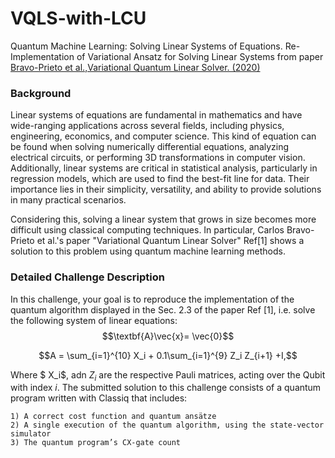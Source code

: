 # VQLS-with-LCU
Quantum Machine Learning: Solving Linear Systems of Equations. Re-Implementation of Variational Ansatz for Solving Linear Systems from paper 
[Bravo-Prieto et al.,Variational Quantum Linear Solver. (2020)](https://arxiv.org/pdf/1909.05820.pdf)


### Background

Linear systems of equations are fundamental in mathematics and have wide-ranging applications across several fields, including physics, engineering, economics, and computer science. This kind of equation can be found when solving numerically differential equations, analyzing electrical circuits, or performing 3D transformations in computer vision. Additionally, linear systems are critical in statistical analysis, particularly in regression models, which are used to find the best-fit line for data. Their importance lies in their simplicity, versatility, and ability to provide solutions in many practical scenarios.

Considering this, solving a linear system that grows in size becomes more difficult using classical computing techniques. In particular, Carlos Bravo-Prieto et al.'s paper "Variational Quantum Linear Solver" Ref[1] shows a solution to this problem using quantum machine learning methods.

### Detailed Challenge Description

In this challenge, your goal is to reproduce the implementation of the quantum algorithm displayed in the Sec. 2.3 of the paper Ref [1], i.e. solve the following system of linear equations:
 $$\textbf{A}\vec{x}= \vec{0}$$

 $$A = \sum_{i=1}^{10} X_i  + 0.1\sum_{i=1}^{9} Z_i Z_{i+1} +I,$$


Where $ X_i$, adn $Z_i$ are the respective Pauli matrices, acting over the Qubit with index $i$.
The submitted solution to this challenge consists of a quantum program written with Classiq that includes:

	1) A correct cost function and quantum ansätze 
	2) A single execution of the quantum algorithm, using the state-vector simulator
	3) The quantum program’s CX-gate count
